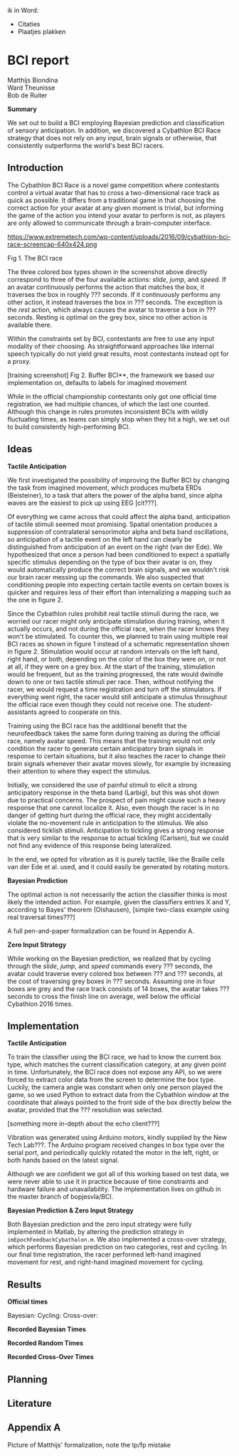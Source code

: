 ik in Word:

- Citaties
- Plaatjes plakken

# BCI report

Matthijs Biondina<br>
Ward Theunisse<br>
Bob de Ruiter

__Summary__

We set out to build a BCI employing Bayesian prediction and classification of sensory anticipation. In addition, we discovered a Cybathlon BCI Race strategy that does not rely on any input, brain signals or otherwise, that consistently outperforms the world's best BCI racers.

## Introduction

The Cybathlon BCI Race is a novel game competition where contestants control a virtual avatar that has to cross a two-dimensional race track as quick as possible. It differs from a traditional game in that choosing the correct action for your avatar at any given moment is trivial, but informing the game of the action you intend your avatar to perform is not, as players are only allowed to communicate through a brain-computer interface.

https://www.extremetech.com/wp-content/uploads/2016/09/cybathlon-bci-race-screencap-640x424.png

Fig 1. The BCI race

The three colored box types shown in the screenshot above directly correspond to three of the four available actions: *slide*, *jump*, and *speed*. If an avatar continuously performs the action that matches the box, it traverses the box in roughly ??? seconds. If it continuously performs any other action, it instead traverses the box in ??? seconds. The exception is the *rest* action, which always causes the avatar to traverse a box in ??? seconds. Resting is optimal on the grey box, since no other action is available there.

Within the constraints set by BCI, contestants are free to use any input modality of their choosing. As straightforward approaches like internal speech typically do not yield great results, most contestants instead opt for a proxy.

[training screenshot]
Fig 2. Buffer BCI**, the framework we based our implementation on, defaults to labels for imagined movement

While in the official championship contestants only got one official time registration, we had multiple chances, of which the last one counted. Although this change in rules promotes inconsistent BCIs with wildly fluctuating times, as teams can simply stop when they hit a high, we set out to build consistently high-performing BCI.

## Ideas

__Tactile Anticipation__

We first investigated the possibility of improving the Buffer BCI by changing the task from imagined movement, which produces mu/beta ERDs (Beisteiner), to a task that alters the power of the alpha band, since alpha waves are the easiest to pick up using EEG [cit???].

Of everything we came across that could affect the alpha band, anticipation of tactile stimuli seemed most promising. Spatial orientation produces a suppression of contralateral sensorimotor alpha and beta band oscillations, so anticipation of a tactile event on the left hand can clearly be distinguished from anticipation of an event on the right (van der Ede). We hypothesized that once a person had been conditioned to expect a spatially specific stimulus depending on the type of box their avatar is on, they would automatically produce the correct brain signals, and we wouldn't risk our brain racer messing up the commands. We also suspected that conditioning people into expecting certain tactile events on certain boxes is quicker and requires less of their effort than internalizing a mapping such as the one in figure 2.

Since the Cybathlon rules prohibit real tactile stimuli during the race, we worried our racer might only anticipate stimulation during training, when it actually occurs, and not during the official race, when the racer knows they won't be stimulated. To counter this, we planned to train using multiple real BCI races as shown in figure 1 instead of a schematic representation shown in figure 2. Stimulation would occur at random intervals on the left hand, right hand, or both, depending on the color of the box they were on, or not at all, if they were on a grey box. At the start of the training, stimulation would be frequent, but as the training progressed, the rate would dwindle down to one or two tactile stimuli per race. Then, without notifying the racer, we would request a time registration and turn off the stimulators. If everything went right, the racer would still anticipate a stimulus throughout the official race even though they could not receive one. The student-assistants agreed to cooperate on this.

Training using the BCI race has the additional benefit that the neurofeedback takes the same form during training as during the official race, namely avatar speed. This means that the training would not only condition the racer to generate certain anticipatory brain signals in response to certain situations, but it also teaches the racer to change their brain signals whenever their avatar moves slowly, for example by increasing their attention to where they expect the stimulus.

Initially, we considered the use of painful stimuli to elicit a strong anticipatory response in the theta band (Larbig), but this was shot down due to practical concerns. The prospect of pain might cause such a heavy response that one cannot localize it. Also, even though the racer is in no danger of getting hurt during the official race, they might accidentally violate the no-movement rule in anticipation to the stimulus. We also considered ticklish stimuli. Anticipation to tickling gives a strong response that is very similar to the response to actual tickling (Carlsen), but we could not find any evidence of this response being lateralized.

In the end, we opted for vibration as it is purely tactile, like the Braille cells van der Ede et al. used, and it could easily be generated by rotating motors.

__Bayesian Prediction__

The optimal action is not necessarily the action the classifier thinks is most likely the intended action. For example, given the classifiers entries X and Y, according to Bayes' theorem (Olshausen), [simple two-class example using real traversal times???]

A full pen-and-paper formalization can be found in Appendix A.

__Zero Input Strategy__

While working on the Bayesian prediction, we realized that by cycling through the *slide*, *jump*, and *speed* commands every ??? seconds, the avatar could traverse every colored box between ??? and ??? seconds, at the cost of traversing grey boxes in ??? seconds. Assuming one in four boxes are grey and the race track consists of 14 boxes, the avatar takes ??? seconds to cross the finish line on average, well below the official Cybathlon 2016 times.

## Implementation

__Tactile Anticipation__

To train the classifier using the BCI race, we had to know the current box type, which matches the current classification category, at any given point in time. Unfortunately, the BCI race does not expose any API, so we were forced to extract color data from the screen to determine the box type. Luckily, the camera angle was constant when only one person played the game, so we used Python to extract data from the Cybathlon window at the coordinate that always pointed to the front side of the box directly below the avatar, provided that the ??? resolution was selected.

[something more in-depth about the echo client???]

Vibration was generated using Arduino motors, kindly supplied by the New Tech Lab???. The Arduino program received changes in box type over the serial port, and periodically quickly rotated the motor in the left, right, or both hands based on the latest signal.

Although we are confident we got all of this working based on test data, we were never able to use it in practice because of time constraints and hardware failure and unavailability. The implementation lives on github in the master branch of bopjesvla/BCI.

__Bayesian Prediction & Zero Input Strategy__

Both Bayesian prediction and the zero input strategy were fully implemented in Matlab, by altering the prediction strategy in `imEpochFeedbackCybathalon.m`. We also implemented a cross-over strategy, which performs Bayesian prediction on two categories, rest and cycling. In our final time registration, the racer performed left-hand imagined movement for rest, and right-hand imagined movement for cycling.

## Results

__Official times__

Bayesian:
Cycling:
Cross-over:

__Recorded Bayesian Times__

__Recorded Random Times__

__Recorded Cross-Over Times__

## Planning

## Literature

## Appendix A

Picture of Matthijs' formalization, note the tp/fp mistake
